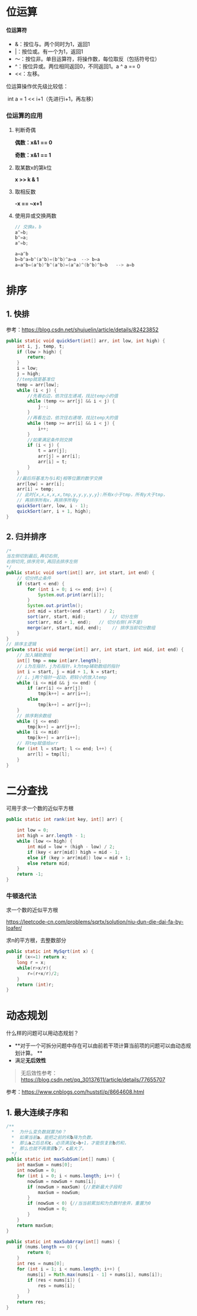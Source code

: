 # 位运算

#### 位运算符

- &：按位与。两个同时为1，返回1
- |：按位或。有一个为1，返回1
- ～：按位非。单目运算符，将操作数，每位取反（包括符号位）
- ^：按位异或。两位相同返回0，不同返回1。a ^ a == 0
- <<：左移。

位运算操作优先级比较低：

​	int a = 1 << i+1（先进行i+1，再左移）

### 位运算的应用

1. 判断奇偶

   **偶数：x&1 == 0**

   **奇数：x&1 == 1**

2. 取某数x的第k位

   **x >> k & 1**

3. 取相反数

   **-x == ~x+1**

4. 使用异或交换两数

   ```java
   // 交换a，b
   a^=b;
   b^=a;
   a^=b;
   ```

   ```java
   a=a^b
   b=b^a=b^(a^b)=(b^b)^a=a  --> b=a
   a=a^b=(a^b)^b^(a^b)=(a^a)^(b^b)^b=b   --> a=b
   ```

# 排序

## 1. 快排

参考：https://blog.csdn.net/shujuelin/article/details/82423852

```java
public static void quickSort(int[] arr, int low, int high) {
    int i, j, temp, t;
    if (low > high) {
        return;
    }
    i = low;
    j = high;
    //temp就是基准位
    temp = arr[low];
    while (i < j) {
        //先看右边，依次往左递减，找比temp小的值
        while (temp <= arr[j] && i < j) {
            j--;
        }
        //再看左边，依次往右递增，找比temp大的值
        while (temp >= arr[i] && i < j) {
            i++;
        }
        //如果满足条件则交换
        if (i < j) {
            t = arr[j];
            arr[j] = arr[i];
            arr[i] = t;
        }
    }
    //最后将基准为与i和j相等位置的数字交换
    arr[low] = arr[i];
    arr[i] = temp;
    // 此时{x,x,x,x,x,tmp,y,y,y,y,y}:所有x小于tmp，所有y大于tmp，
    // 再排序所有x，再排序所有y
    quickSort(arr, low, i - 1);
    quickSort(arr, i + 1, high);
}
```

## 2. 归并排序

```java
/*
当左侧切到最后,再切右侧,
右侧切完,排序完毕,再回去排序左侧
*/
public static void sort(int[] arr, int start, int end) {
    // 切分终止条件
    if (start < end) {
        for (int i = 0; i <= end; i++) {
            System.out.print(arr[i]);
        }
        System.out.println();
        int mid = start+(end -start) / 2;
        sort(arr, start, mid);          // 切分左侧
        sort(arr, mid + 1, end);   // 切分右侧(并不是)
        merge(arr, start, mid, end);    // 排序当前切分数组
    }
}
// 排序主逻辑
private static void merge(int[] arr, int start, int mid, int end) {
    // 加入辅助数组
    int[] tmp = new int[arr.length];
    // i为左指针，j为右指针，k为tmp辅助数组的指针
    int i = start, j = mid + 1, k = start;
    // i，j两个指针一起动，把较小的放入temp
    while (i <= mid && j <= end) {
        if (arr[i] <= arr[j])
            tmp[k++] = arr[i++];
        else
            tmp[k++] = arr[j++];
    }
    // 排序剩余数组
    while (j <= end)
        tmp[k++] = arr[j++];
    while (i <= mid)
        tmp[k++] = arr[i++];
    // 将tmp赋值给arr
    for (int l = start; l <= end; l++) {
        arr[l] = tmp[l];
    }
}
```

# 二分查找

可用于求一个数的近似平方根

```java
public static int rank(int key, int[] arr) {

    int low = 0;
    int high = arr.length - 1;
    while (low <= high) {
        int mid = low + (high - low) / 2;
        if (key < arr[mid]) high = mid - 1;
        else if (key > arr[mid]) low = mid + 1;
        else return mid;
    }
    return -1;
}
```

### 牛顿迭代法

求一个数的近似平方根

https://leetcode-cn.com/problems/sqrtx/solution/niu-dun-die-dai-fa-by-loafer/

求n的平方根，去整数部分

```java
public static int MySqrt(int x) {
    if (x<=1) return x;
    long r = x;
    while(r>x/r){
        r=(r+x/r)/2;
    }
    return (int)r;
}
```



# 动态规划

什么样的问题可以用动态规划？

- **对于一个可拆分问题中存在可以由前若干项计算当前项的问题可以由动态规划计算。 **
- 满足**无后效性**

> 无后效性参考：<https://blog.csdn.net/qq_30137611/article/details/77655707>

参考：https://www.cnblogs.com/huststl/p/8664608.html

## 1. 最大连续子序和

```java
/**
  *  为什么变负数就置为0？
  *  如果当前a，能把之前的和b降为负数，
  *  那么a之后总和c，必须满足c=b+1，才能恢复到b的和，
  *  那么也就不再需要b了，c最大了。
  */
public static int maxSubSum(int[] nums) {
    int maxSum = nums[0];
    int nowSum = 0;
    for (int i = 0; i < nums.length; i++) {
        nowSum = nowSum + nums[i];
        if (nowSum > maxSum) {//更新最大子段和
            maxSum = nowSum;
        }
        if (nowSum < 0) {//当当前累加和为负数时舍弃，重置为0
            nowSum = 0;
        }
    }
    return maxSum;
}
```

```java
public static int maxSubArray(int[] nums) {
    if (nums.length == 0) {
        return 0;
    }
    int res = nums[0];
    for (int i = 1; i < nums.length; i++) {
        nums[i] = Math.max(nums[i - 1] + nums[i], nums[i]);
        if (res < nums[i]) {
            res = nums[i];
        }
    }
    return res;
}
```



